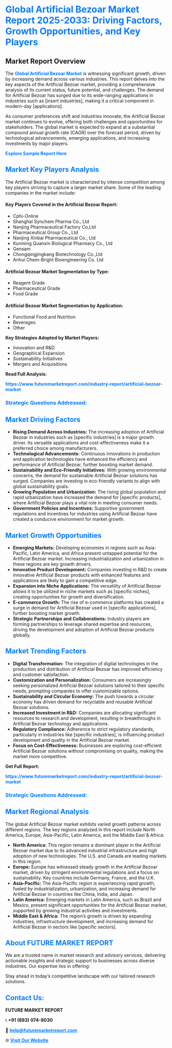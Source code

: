 <h1 style="color: #007BFF;">Global Artificial Bezoar Market Report 2025-2033: Driving Factors, Growth Opportunities, and Key Players</h1>

<section id="overview">
<h2>Market Report Overview</h2>
<p>The <a href="https://www.futuremarketreport.com/industry-report/artificial-bezoar-market" style="color: #007BFF; text-decoration: none;"><strong>Global Artificial Bezoar Market</strong></a> is witnessing significant growth, driven by increasing demand across various industries. This report delves into the key aspects of the Artificial Bezoar market, providing a comprehensive analysis of its current status, future potential, and challenges. The demand for Artificial Bezoar has surged due to its wide-ranging applications in industries such as [insert industries], making it a critical component in modern-day [applications].</p>
<p>As consumer preferences shift and industries innovate, the Artificial Bezoar market continues to evolve, offering both challenges and opportunities for stakeholders. The global market is expected to expand at a substantial compound annual growth rate (CAGR) over the forecast period, driven by technological advancements, emerging applications, and increasing investments by major players.</p>
</section>

<section id="overview">
<p><a href="https://www.futuremarketreport.com/request-sample/reportId=30091" style="color: #007BFF; text-decoration: none;"><strong>Explore Sample Report Here</strong></a></p>
</section>

<section id="key-players">
<h2 style="color: #007BFF;">Market Key Players Analysis</h2>
<p>The Artificial Bezoar market is characterized by intense competition among key players striving to capture a larger market share. Some of the leading companies in the market include:</p>
<h4>Key Players Covered in the Artificial Bezoar Report:</h4>
<ul><li>Cphi-Online</li><li>Shanghai Synchem Pharma Co., Ltd</li><li>Nanjing Pharmaceutical Factory Co,Ltd</li><li>Pharmaceutical Group Co., Ltd</li><li>Nanjing Xinbai Pharmaceutical Co., Ltd</li><li>Kunming Quanxin Biological Pharmacy Co., Ltd</li><li>Gensam</li><li>Chongqingjingkang Biotechnology Co.,Ltd</li><li>Anhui Chem-Bright Bioengineering Co. Ltd</li></ul>
<h4>Artificial Bezoar Market Segmentation by Type:</h4>
<ul><li>Reagent Grade</li><li>Pharmaceutical Grade</li><li>Food Grade</li></ul>

<h4>Artificial Bezoar Market Segmentation by Application:</h4>
<ul><li>Functional Food and Nutrition</li><li>Beverages</li><li>Other</li></ul>
<p><strong>Key Strategies Adopted by Market Players:</strong></p>
<ul>
<li>Innovation and R&D</li>
<li>Geographical Expansion</li>
<li>Sustainability Initiatives</li>
<li>Mergers and Acquisitions</li>
</ul>
</section>

<section>
<p><strong>Read Full Analysis: </strong></p><a href="https://www.futuremarketreport.com/industry-report/artificial-bezoar-market" style="color: #007BFF; text-decoration: none;"><strong>https://www.futuremarketreport.com/industry-report/artificial-bezoar-market</strong></a>
<h3 style="color: #007BFF;">Strategic Questions Addressed:</h3>
</section>

<section id="driving-factors">
<h2 style="color: #007BFF;">Market Driving Factors</h2>
<ul>
<li><strong>Rising Demand Across Industries:</strong> The increasing adoption of Artificial Bezoar in industries such as [specific industries] is a major growth driver. Its versatile applications and cost-effectiveness make it a preferred choice among manufacturers.</li>
<li><strong>Technological Advancements:</strong> Continuous innovations in production and application technologies have enhanced the efficiency and performance of Artificial Bezoar, further boosting market demand.</li>
<li><strong>Sustainability and Eco-Friendly Initiatives:</strong> With growing environmental concerns, the demand for sustainable Artificial Bezoar solutions has surged. Companies are investing in eco-friendly variants to align with global sustainability goals.</li>
<li><strong>Growing Population and Urbanization:</strong> The rising global population and rapid urbanization have increased the demand for [specific products], where Artificial Bezoar plays a vital role in meeting consumer needs.</li>
<li><strong>Government Policies and Incentives:</strong> Supportive government regulations and incentives for industries using Artificial Bezoar have created a conducive environment for market growth.</li>
</ul>
</section>

<section id="growth-opportunities">
<h2 style="color: #007BFF;">Market Growth Opportunities</h2>
<ul>
<li><strong>Emerging Markets:</strong> Developing economies in regions such as Asia-Pacific, Latin America, and Africa present untapped potential for the Artificial Bezoar market. Increasing industrialization and urbanization in these regions are key growth drivers.</li>
<li><strong>Innovative Product Development:</strong> Companies investing in R&D to create innovative Artificial Bezoar products with enhanced features and applications are likely to gain a competitive edge.</li>
<li><strong>Expansion into Niche Applications:</strong> The versatility of Artificial Bezoar allows it to be utilized in niche markets such as [specific niches], creating opportunities for growth and diversification.</li>
<li><strong>E-commerce Growth:</strong> The rise of e-commerce platforms has created a surge in demand for Artificial Bezoar used in [specific applications], further boosting market growth.</li>
<li><strong>Strategic Partnerships and Collaborations:</strong> Industry players are forming partnerships to leverage shared expertise and resources, driving the development and adoption of Artificial Bezoar products globally.</li>
</ul>
</section>

<section id="trending-factors">
<h2 style="color: #007BFF;">Market Trending Factors</h2>
<ul>
<li><strong>Digital Transformation:</strong> The integration of digital technologies in the production and distribution of Artificial Bezoar has improved efficiency and customer satisfaction.</li>
<li><strong>Customization and Personalization:</strong> Consumers are increasingly seeking personalized Artificial Bezoar solutions tailored to their specific needs, prompting companies to offer customizable options.</li>
<li><strong>Sustainability and Circular Economy:</strong> The push towards a circular economy has driven demand for recyclable and reusable Artificial Bezoar solutions.</li>
<li><strong>Increased Investment in R&D:</strong> Companies are allocating significant resources to research and development, resulting in breakthroughs in Artificial Bezoar technology and applications.</li>
<li><strong>Regulatory Compliance:</strong> Adherence to strict regulatory standards, particularly in industries like [specific industries], is influencing product development and quality in the Artificial Bezoar market.</li>
<li><strong>Focus on Cost-Effectiveness:</strong> Businesses are exploring cost-efficient Artificial Bezoar solutions without compromising on quality, making the market more competitive.</li>
</ul>
</section>

<section>
<p><strong>Get Full Report: </strong></p><a href="https://www.futuremarketreport.com/industry-report/artificial-bezoar-market" style="color: #007BFF; text-decoration: none;"><strong>https://www.futuremarketreport.com/industry-report/artificial-bezoar-market</strong></a>
<h3 style="color: #007BFF;">Strategic Questions Addressed:</h3>
</section>


<section id="regional-analysis">
<h2 style="color: #007BFF;">Market Regional Analysis</h2>
<p>The global Artificial Bezoar market exhibits varied growth patterns across different regions. The key regions analyzed in this report include North America, Europe, Asia-Pacific, Latin America, and the Middle East & Africa:</p>
<ul>
<li><strong>North America:</strong> This region remains a dominant player in the Artificial Bezoar market due to its advanced industrial infrastructure and high adoption of new technologies. The U.S. and Canada are leading markets in this region.</li>
<li><strong>Europe:</strong> Europe has witnessed steady growth in the Artificial Bezoar market, driven by stringent environmental regulations and a focus on sustainability. Key countries include Germany, France, and the U.K.</li>
<li><strong>Asia-Pacific:</strong> The Asia-Pacific region is experiencing rapid growth, fueled by industrialization, urbanization, and increasing demand for Artificial Bezoar in countries like China, India, and Japan.</li>
<li><strong>Latin America:</strong> Emerging markets in Latin America, such as Brazil and Mexico, present significant opportunities for the Artificial Bezoar market, supported by growing industrial activities and investments.</li>
<li><strong>Middle East & Africa:</strong> The region’s growth is driven by expanding industries, infrastructure development, and increasing demand for Artificial Bezoar in sectors like [specific sectors].</li>
</ul>
</section>

<footer>
<h2 style="color: #007BFF;">About FUTURE MARKET REPORT</h2>
<p>We are a trusted name in market research and advisory services, delivering actionable insights and strategic support to businesses across diverse industries. Our expertise lies in offering:</p>

<p>Stay ahead in today’s competitive landscape with our tailored research solutions.</p>

<h2 style="color: #007BFF;">Contact Us:</h2>
<p><strong>FUTURE MARKET REPORT</strong></p>
<p>📞 <strong>+91 (883) 074-8030</strong></p>
<p>📧 <strong><a href="mailto:help@futuremarketreport.com" style="color: #007BFF;">help@futuremarketreport.com</a></strong></p>
<p>🌐 <strong><a href="https://www.futuremarketreport.com/" style="color: #007BFF;">Visit Our Website</a></strong></p>
</footer>